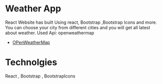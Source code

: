 # Weather App

React Website has built Using react, Bootstrap ,Bootstrap Icons and more.
You can choose your city from different cities and you will get all latest about weather.
Used Api: openweathermap

- [OPenWeatherMap](https://openweathermap.org/current)

# Technolgies

React , Bootstrap , BootstrapIcons
